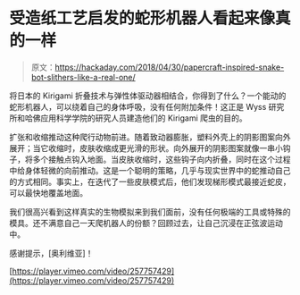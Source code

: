 # 受造纸工艺启发的蛇形机器人看起来像真的一样

> 原文：<https://hackaday.com/2018/04/30/papercraft-inspired-snake-bot-slithers-like-a-real-one/>

将日本的 Kirigami 折叠技术与弹性体驱动器相结合，你得到了什么？一个能动的蛇形机器人，可以绕着自己的身体呼吸，没有任何附加条件！这正是 Wyss 研究所和哈佛应用科学学院的研究人员建造他们的 Kirigami 爬虫的目的。

扩张和收缩推动这种爬行动物前进。随着致动器膨胀，塑料外壳上的阴影图案向外展开；当它收缩时，皮肤收缩成更光滑的形状。向外展开的阴影图案就像一串小钩子，将多个接触点钩入地面。当皮肤收缩时，这些钩子向内折叠，同时在这个过程中给身体轻微的向前推动。这是一个聪明的策略，几乎与现实世界中的蛇推动自己的方式相同。事实上，在迭代了一些皮肤模式后，他们发现梯形模式最接近蛇皮，可以最快地覆盖地面。

我们很高兴看到这样真实的生物模拟来到我们面前，没有任何极端的工具或特殊的模具。还不满意自己一天爬机器人的份额？回顾过去，让自己沉浸在正弦波运动中。

感谢提示，[奥利维亚]！

[https://player.vimeo.com/video/257757429](https://player.vimeo.com/video/257757429)